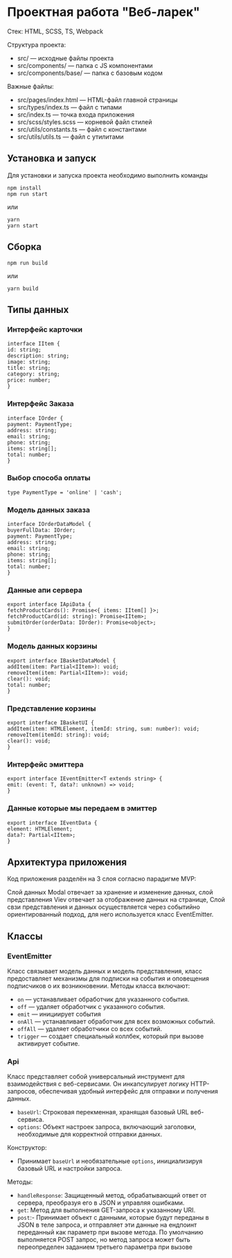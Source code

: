 # Проектная работа "Веб-ларек"

Стек: HTML, SCSS, TS, Webpack

Структура проекта:

- src/ — исходные файлы проекта
- src/components/ — папка с JS компонентами
- src/components/base/ — папка с базовым кодом

Важные файлы:

- src/pages/index.html — HTML-файл главной страницы
- src/types/index.ts — файл с типами
- src/index.ts — точка входа приложения
- src/scss/styles.scss — корневой файл стилей 
- src/utils/constants.ts — файл с константами
- src/utils/utils.ts — файл с утилитами

## Установка и запуск

Для установки и запуска проекта необходимо выполнить команды

```
npm install
npm run start
```

или

```
yarn
yarn start
```

## Сборка

```
npm run build
```

или

```
yarn build
```

## Типы данных

### Интерфейс карточки

```
interface IItem {
id: string;
description: string;
image: string;
title: string;
category: string;
price: number;
}
```

### Интерфейс Заказа
```
interface IOrder {
payment: PaymentType;
address: string;
email: string;
phone: string;
items: string[];
total: number;
}
```

### Выбор способа оплаты
```
type PaymentType = 'online' | 'cash';
```

### Модель данных заказа
```
interface IOrderDataModel {
buyerFullData: IOrder;
payment: PaymentType;
address: string;
email: string;
phone: string;
items: string[];
total: number;
}
```

### Данные апи сервера
```
export interface IApiData {
fetchProductCards(): Promise<{ items: IItem[] }>;
fetchProductCard(id: string): Promise<IItem>;
submitOrder(orderData: IOrder): Promise<object>;
}
```

### Модель данных корзины
```
export interface IBasketDataModel {
addItem(item: Partial<IItem>): void;
removeItem(item: Partial<IItem>): void;
clear(): void;
total: number;
}
```

### Представление корзины
```
export interface IBasketUI {
addItem(item: HTMLElement, itemId: string, sum: number): void;
removeItem(itemId: string): void;
clear(): void;
}
```

### Интерфейс эмиттера

```
export interface IEventEmitter<T extends string> {
emit: (event: T, data?: unknown) => void;
}
```

### Данные которые мы передаем в эмиттер

```
export interface IEventData {
element: HTMLElement;
data?: Partial<IItem>;
}
```

## Архитектура приложения

Код приложения разделён на 3 слоя согласно парадигме MVP:

Слой данных Modal отвечает за хранение и изменение данных, слой представления Viev отвечает за отображение данных на странице, Слой свзи представления и данных осуществляется через событийно ориентированный подход, для него используется класс EventEmitter.

## Классы

### EventEmitter 

Класс связывает модель данных и модель представления, класс предоставляет механизмы для подписки на события и оповещения подписчиков о их возникновении.
Методы класса включают:

- `on` — устанавливает обработчик для указанного события.
- `off` — удаляет обработчик с указанного события.
- `emit` — инициирует события
- `onAll` — устанавливает обработчик для всех возможных событий.
- `offAll` — удаляет обработчики со всех событий.
- `trigger` — создает специальный коллбек, который при вызове активирует событие.

### Api

Класс представляет собой универсальный инструмент для взаимодействия с веб-сервисами. Он инкапсулирует логику HTTP-запросов, обеспечивая удобный интерфейс для отправки и получения данных.

- `baseUrl`: Строковая перекменная, хранящая базовый URL веб-сервиса.
- `options`: Объект настроек запроса, включающий заголовки, необходимые для корректной отправки данных.

Конструктор:

- Принимает `baseUrl` и необязательные `options`, инициализируя базовый URL и настройки запроса.

Методы:

- `handleResponse`: Защищенный метод, обрабатывающий ответ от сервера, преобразуя его в JSON и управляя ошибками.
- `get`: Метод для выполнения GET-запроса к указанному URI.
- `post`:- Принимает объект с данными, которые будут переданы в JSON в теле запроса, и отправляет эти данные на ендпоинт переданный как параметр при вызове метода. По умолчанию выполняется POST запрос, но метод запроса может быть переопределен заданием третьего параметра при вызове